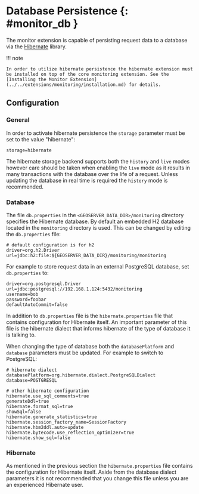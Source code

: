 # Database Persistence {: #monitor_db }

The monitor extension is capable of persisting request data to a database via the [Hibernate](http://www.hibernate.org/) library.

!!! note

    In order to utilize hibernate persistence the hibernate extension must be installed on top of the core monitoring extension. See the [Installing the Monitor Extension](../../extensions/monitoring/installation.md) for details.

## Configuration

### General

In order to activate hibernate persistence the `storage` parameter must be set to the value "hibernate":

    storage=hibernate

The hibernate storage backend supports both the `history` and `live` modes however care should be taken when enabling the `live` mode as it results in many transactions with the database over the life of a request. Unless updating the database in real time is required the `history` mode is recommended.

### Database

The file `db.properties` in the `<GEOSERVER_DATA_DIR>/monitoring` directory specifies the Hibernate database. By default an embedded H2 database located in the `monitoring` directory is used. This can be changed by editing the `db.properties` file:

    # default configuration is for h2 
    driver=org.h2.Driver
    url=jdbc:h2:file:${GEOSERVER_DATA_DIR}/monitoring/monitoring

For example to store request data in an external PostgreSQL database, set `db.properties` to:

    driver=org.postgresql.Driver 
    url=jdbc:postgresql://192.168.1.124:5432/monitoring
    username=bob
    password=foobar
    defaultAutoCommit=false

In addition to `db.properties` file is the `hibernate.properties` file that contains configuration for Hibernate itself. An important parameter of this file is the hibernate dialect that informs hibernate of the type of database it is talking to.

When changing the type of database both the `databasePlatform` and `database` parameters must be updated. For example to switch to PostgreSQL:

    # hibernate dialect
    databasePlatform=org.hibernate.dialect.PostgreSQLDialect
    database=POSTGRESQL

    # other hibernate configuration
    hibernate.use_sql_comments=true
    generateDdl=true
    hibernate.format_sql=true
    showSql=false
    hibernate.generate_statistics=true
    hibernate.session_factory_name=SessionFactory
    hibernate.hbm2ddl.auto=update
    hibernate.bytecode.use_reflection_optimizer=true
    hibernate.show_sql=false

### Hibernate

As mentioned in the previous section the `hibernate.properties` file contains the configuration for Hibernate itself. Aside from the database dialect parameters it is not recommended that you change this file unless you are an experienced Hibernate user.
